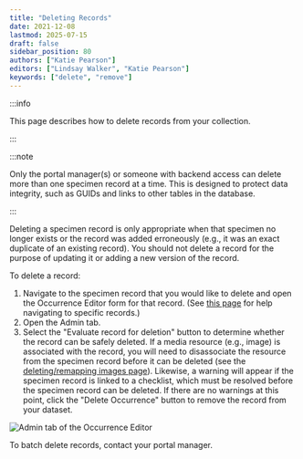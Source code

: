 ```yaml
---
title: "Deleting Records"
date: 2021-12-08
lastmod: 2025-07-15
draft: false
sidebar_position: 80
authors: ["Katie Pearson"]
editors: ["Lindsay Walker", "Katie Pearson"]
keywords: ["delete", "remove"]
---
```


:::info

This page describes how to delete records from your collection.

:::

:::note

Only the portal manager(s) or someone with backend access can delete more than one specimen record at a time. This is designed to protect data integrity, such as GUIDs and links to other tables in the database.

:::

Deleting a specimen record is only appropriate when that specimen no longer exists or the record was added erroneously (e.g., it was an exact duplicate of an existing record). You should not delete a record for the purpose of updating it or adding a new version of the record.

To delete a record:

1. Navigate to the specimen record that you would like to delete and open the Occurrence Editor form for that record. (See [this page](/Editor_Guide/Editing_Searching_Records) for help navigating to specific records.)
2. Open the Admin tab.
3. Select the "Evaluate record for deletion" button to determine whether the record can be safely deleted. If a media resource (e.g., image) is associated with the record, you will need to disassociate the resource from the specimen record before it can be deleted (see the [deleting/remapping images page](/Editor_Guide/Images_Media/deleting_transfering_images)). Likewise, a warning will appear if the specimen record is linked to a checklist, which must be resolved before the specimen record can be deleted. If there are no warnings at this point, click the "Delete Occurrence" button to remove the record from your dataset.

![Admin tab of the Occurrence Editor](/img/admintab_delete.png)

To batch delete records, contact your portal manager.
